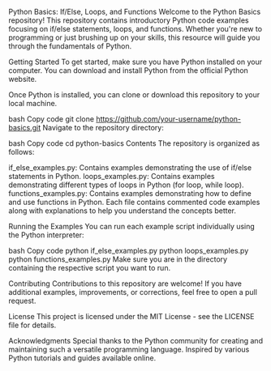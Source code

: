 Python Basics: If/Else, Loops, and Functions
Welcome to the Python Basics repository! This repository contains introductory Python code examples focusing on if/else statements, loops, and functions. Whether you're new to programming or just brushing up on your skills, this resource will guide you through the fundamentals of Python.

Getting Started
To get started, make sure you have Python installed on your computer. You can download and install Python from the official Python website.

Once Python is installed, you can clone or download this repository to your local machine.

bash
Copy code
git clone https://github.com/your-username/python-basics.git
Navigate to the repository directory:

bash
Copy code
cd python-basics
Contents
The repository is organized as follows:

if_else_examples.py: Contains examples demonstrating the use of if/else statements in Python.
loops_examples.py: Contains examples demonstrating different types of loops in Python (for loop, while loop).
functions_examples.py: Contains examples demonstrating how to define and use functions in Python.
Each file contains commented code examples along with explanations to help you understand the concepts better.

Running the Examples
You can run each example script individually using the Python interpreter:

bash
Copy code
python if_else_examples.py
python loops_examples.py
python functions_examples.py
Make sure you are in the directory containing the respective script you want to run.

Contributing
Contributions to this repository are welcome! If you have additional examples, improvements, or corrections, feel free to open a pull request.

License
This project is licensed under the MIT License - see the LICENSE file for details.

Acknowledgments
Special thanks to the Python community for creating and maintaining such a versatile programming language.
Inspired by various Python tutorials and guides available online.
